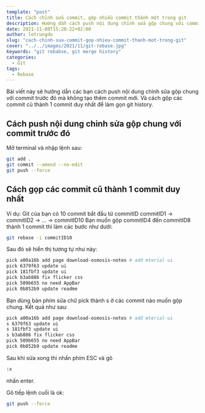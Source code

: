 ```yaml
---
template: "post"
title: Cách chỉnh sửa commit, gộp nhiều commit thành một trong git
description: Hướng dẫn cách push nội dung chỉnh sửa gộp chung với commit trước đó mà không tạo thêm commit mới. Cách gộp các commit cũ thành 1 commit duy nhất để làm gọn git history.
date: 2021-11-08T15:20:22+02:00
author: letrungdo
slug: "cach-chinh-sua-commit-gop-nhieu-commit-thanh-mot-trong-git"
cover: "../../images/2021/11/git-rebase.jpg"
keywords: "git rebabse, git merge history"
categories:
  - Git
tags:
  - Rebase
---
```


Bài viết này sẽ hướng dẫn các bạn cách push nội dung chỉnh sửa gộp chung với commit trước đó mà không tạo thêm commit mới.
Và cách gộp các commit cũ thành 1 commit duy nhất để làm gọn git history.

## Cách push nội dung chỉnh sửa gộp chung với commit trước đó

Mở terminal và nhập lệnh sau:

```bash
git add .
git commit --amend --no-edit
git push --force
```

## Cách gọp các commit cũ thành 1 commit duy nhất

Ví dụ: Git của bạn có 10 commit bắt đầu từ commitID commitID1 -> commitID2 -> ... -> commitID10
Bạn muốn gộp commitID4 đến commitID8 thành 1 commit thì làm các bước như dưới:

```bash
git rebase -i commitID10
```

Sau đó sẽ hiển thị tương tự như này:

```bash
pick a00a16b add page download-osmosis-notes # add mterial-ui
pick 6379f63 update ui
pick 181fbf3 update ui
pick b3ab886 fix flicker css
pick 509b655 no need AppBar
pick 0b852b9 update readme
```

Bạn dùng bàn phím sửa chữ pick thành s ở các commit nào muốn gộp chung. Kết quả như sau:

```bash
pick a00a16b add page download-osmosis-notes # add mterial-ui
s 6379f63 update ui
s 181fbf3 update ui
s b3ab886 fix flicker css
pick 509b655 no need AppBar
pick 0b852b9 update readme
```

Sau khi sửa xong thì nhấn phím ESC và gõ

```bash
:x
```

nhấn enter.

Gõ tiếp lệnh cuối là ok:

```bash
git push --force
```

